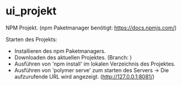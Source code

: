 # ui_projekt

NPM Projekt.
(npm Paketmanager benötigt: https://docs.npmjs.com/)

Starten des Projekts:
- Installieren des npm Paketmanagers.
- Downloaden des aktuellen Projektes. (Branch: )
- Ausführen von 'npm install' im lokalen Verzeichnis des Projektes.
- Ausführen von 'polymer serve' zum starten des Servers
-> Die aufzurufende URL wird angezeigt. (http://127.0.0.1:8081/)
